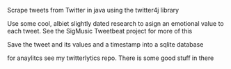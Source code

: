 Scrape tweets from Twitter in java using the twitter4j library

Use some cool, albiet slightly dated research to asign an emotional value to
each tweet. See the SigMusic Tweetbeat project for more of this

Save the tweet and its values and a timestamp into a sqlite database

for anaylitcs see my twitterlytics repo. There is some good stuff in there